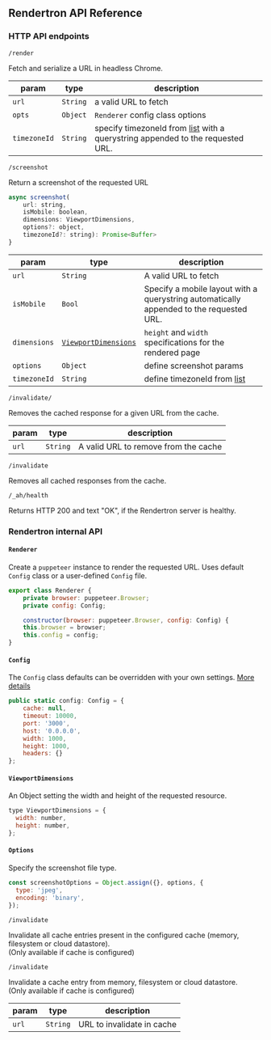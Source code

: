 ## Rendertron API Reference

### HTTP API endpoints

`/render`

Fetch and serialize a URL in headless Chrome.

| param        | type     | description                                                                                                                                                                                                            |
| ------------ | -------- | ---------------------------------------------------------------------------------------------------------------------------------------------------------------------------------------------------------------------- |
| `url`        | `String` | a valid URL to fetch                                                                                                                                                                                                   |
| `opts`       | `Object` | `Renderer` config class options                                                                                                                                                                                        |
| `timezoneId` | `String` | specify timezoneId from [list](https://source.chromium.org/chromium/chromium/deps/icu.git/+/faee8bc70570192d82d2978a71e2a615788597d1:source/data/misc/metaZones.txt) with a querystring appended to the requested URL. |

`/screenshot`

Return a screenshot of the requested URL

```javascript
async screenshot(
    url: string,
    isMobile: boolean,
    dimensions: ViewportDimensions,
    options?: object,
    timezoneId?: string): Promise<Buffer>
}
```

| param        | type                                        | description                                                                                                                                                         |
| ------------ | ------------------------------------------- | ------------------------------------------------------------------------------------------------------------------------------------------------------------------- |
| `url`        | `String`                                    | A valid URL to fetch                                                                                                                                                |
| `isMobile`   | `Bool`                                      | Specify a mobile layout with a querystring automatically appended to the requested URL.                                                                             |
| `dimensions` | [`ViewportDimensions`](viewport-dimensions) | `height` and `width` specifications for the rendered page                                                                                                           |
| `options`    | `Object`                                    | define screenshot params                                                                                                                                            |
| `timezoneId` | `String`                                    | define timezoneId from [list](https://source.chromium.org/chromium/chromium/deps/icu.git/+/faee8bc70570192d82d2978a71e2a615788597d1:source/data/misc/metaZones.txt) |  |

`/invalidate/`

Removes the cached response for a given URL from the cache.

| param | type     | description                          |
| ----- | -------- | ------------------------------------ |
| `url` | `String` | A valid URL to remove from the cache |

`/invalidate`

Removes all cached responses from the cache.


`/_ah/health`

Returns HTTP 200 and text "OK", if the Rendertron server is healthy.

### Rendertron internal API

#### `Renderer`

Create a `puppeteer` instance to render the requested URL. Uses default `Config`
class or a user-defined `Config` file.

```javascript
export class Renderer {
    private browser: puppeteer.Browser;
    private config: Config;

    constructor(browser: puppeteer.Browser, config: Config) {
    this.browser = browser;
    this.config = config;
}
```

#### `Config`

The `Config` class defaults can be overridden with your own settings.
[More details](https://github.com/GoogleChrome/rendertron/blob/master/docs/configure.md)

```javascript
public static config: Config = {
    cache: null,
    timeout: 10000,
    port: '3000',
    host: '0.0.0.0',
    width: 1000,
    height: 1000,
    headers: {}
};
```

#### `ViewportDimensions`

An Object setting the width and height of the requested resource.

```javascript
type ViewportDimensions = {
  width: number,
  height: number,
};
```

#### `Options`

Specify the screenshot file type.

```javascript
const screenshotOptions = Object.assign({}, options, {
  type: 'jpeg',
  encoding: 'binary',
});
```

`/invalidate`

Invalidate all cache entries present in the configured cache (memory, filesystem or cloud datastore).  
(Only available if cache is configured)

`/invalidate`

Invalidate a cache entry from memory, filesystem or cloud datastore.  
(Only available if cache is configured)

| param | type     | description                |
| ----- | -------- | -------------------------- |
| `url` | `String` | URL to invalidate in cache |

###
